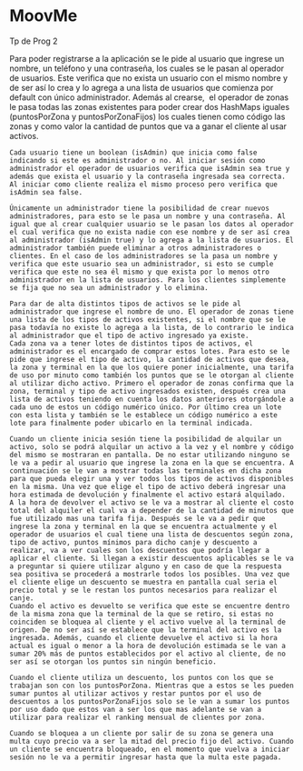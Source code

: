 # MoovMe
Tp de Prog 2

Para poder registrarse a la aplicación se le pide al usuario que ingrese un nombre, un teléfono y una contraseña, los cuales se le pasan al operador de usuarios. Este verifica que no exista un usuario con el mismo nombre y de ser así lo crea y lo agrega a una lista de usuarios que comienza por default con único administrador. Además al crearse,  el operador de zonas le pasa todas las zonas existentes para poder crear dos HashMaps  iguales (puntosPorZona y puntosPorZonaFijos) los cuales tienen como código las zonas y como valor la cantidad de puntos que va a ganar el cliente al usar activos.

	Cada usuario tiene un boolean (isAdmin) que inicia como false indicando si este es administrador o no. Al iniciar sesión como administrador el operador de usuarios verifica que isAdmin sea true y además que exista el usuario y la contraseña ingresada sea correcta. Al iniciar como cliente realiza el mismo proceso pero verifica que isAdmin sea false.

	Únicamente un administrador tiene la posibilidad de crear nuevos administradores, para esto se le pasa un nombre y una contraseña. Al igual que al crear cualquier usuario se le pasan los datos al operador el cual verifica que no exista nadie con ese nombre y de ser así crea al administrador (isAdmin true) y lo agrega a la lista de usuarios. El administrador también puede eliminar a otros administradores o clientes. En el caso de los administradores se la pasa un nombre y verifica que este usuario sea un administrador, si esto se cumple verifica que este no sea él mismo y que exista por lo menos otro administrador en la lista de usuarios. Para los clientes simplemente se fija que no sea un administrador y lo elimina.
	
	Para dar de alta distintos tipos de activos se le pide al administrador que ingrese el nombre de uno. El operador de zonas tiene una lista de los tipos de activos existentes, si el nombre que se le pasa todavía no existe lo agrega a la lista, de lo contrario le indica al administrador que el tipo de activo ingresado ya existe. 
	Cada zona va a tener lotes de distintos tipos de activos, el administrador es el encargado de comprar estos lotes. Para esto se le pide que ingrese el tipo de activo, la cantidad de activos que desea, la zona y terminal en la que los quiere poner inicialmente, una tarifa de uso por minuto como también los puntos que se le otorgan al cliente al utilizar dicho activo. Primero el operador de zonas confirma que la zona, terminal y tipo de activo ingresados existen, después crea una lista de activos teniendo en cuenta los datos anteriores otorgándole a cada uno de estos un código numérico único. Por último crea un lote con esta lista y también se le establece un código numérico a este lote para finalmente poder ubicarlo en la terminal indicada.

	Cuando un cliente inicia sesión tiene la posibilidad de alquilar un activo, solo se podrá alquilar un activo a la vez y el nombre y código del mismo se mostraran en pantalla. De no estar utilizando ninguno se le va a pedir al usuario que ingrese la zona en la que se encuentra. A continuación se le van a mostrar todas las terminales en dicha zona para que pueda elegir una y ver todos los tipos de activos disponibles en la misma. Una vez que elige el tipo de activo deberá ingresar una hora estimada de devolución y finalmente el activo estará alquilado. 
	A la hora de devolver el activo se le va a mostrar al cliente el costo total del alquiler el cual va a depender de la cantidad de minutos que fue utilizado mas una tarifa fija. Después se le va a pedir que ingrese la zona y terminal en la que se encuentra actualmente y el operador de usuarios el cual tiene una lista de descuentos según zona, tipo de activo, puntos mínimos para dicho canje y descuento a realizar, va a ver cuales son los descuentos que podría llegar a aplicar el cliente. Si llegan a existir descuentos aplicables se le va a preguntar si quiere utilizar alguno y en caso de que la respuesta sea positiva se procederá a mostrarle todos los posibles. Una vez que el cliente elige un descuento se muestra en pantalla cual seria el precio total y se le restan los puntos necesarios para realizar el canje.
	Cuando el activo es devuelto se verifica que este se encuentre dentro de la misma zona que la terminal de la que se retiro, si estas no coinciden se bloquea al cliente y el activo vuelve al la terminal de origen. De no ser así se establece que la terminal del activo es la ingresada. Además, cuando el cliente devuelve el activo si la hora actual es igual o menor a la hora de devolución estimada se le van a sumar 20% más de puntos establecidos por el activo al cliente, de no ser así se otorgan los puntos sin ningún beneficio.

	Cuando el cliente utiliza un descuento, los puntos con los que se trabajan son con los puntosPorZona. Mientras que a estos se les pueden sumar puntos al utilizar activos y restar puntos por el uso de descuentos a los puntosPorZonaFijos solo se le van a sumar los puntos por uso dado que estos van a ser los que mas adelante se van a utilizar para realizar el ranking mensual de clientes por zona.
	
	Cuando se bloquea a un cliente por salir de su zona se genera una multa cuyo precio va a ser la mitad del precio fijo del activo. Cuando un cliente se encuentra bloqueado, en el momento que vuelva a iniciar sesión no le va a permitir ingresar hasta que la multa este pagada.  
